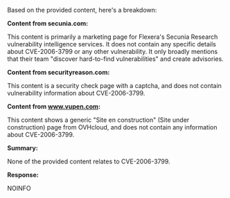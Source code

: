 Based on the provided content, here's a breakdown:

**Content from secunia.com:**

This content is primarily a marketing page for Flexera's Secunia Research vulnerability intelligence services. It does not contain any specific details about CVE-2006-3799 or any other vulnerability. It only broadly mentions that their team "discover hard-to-find vulnerabilities" and create advisories.

**Content from securityreason.com:**

This content is a security check page with a captcha, and does not contain vulnerability information about CVE-2006-3799.

**Content from www.vupen.com:**

This content shows a generic "Site en construction" (Site under construction) page from OVHcloud, and does not contain any information about CVE-2006-3799.

**Summary:**

None of the provided content relates to CVE-2006-3799.

**Response:**

NOINFO